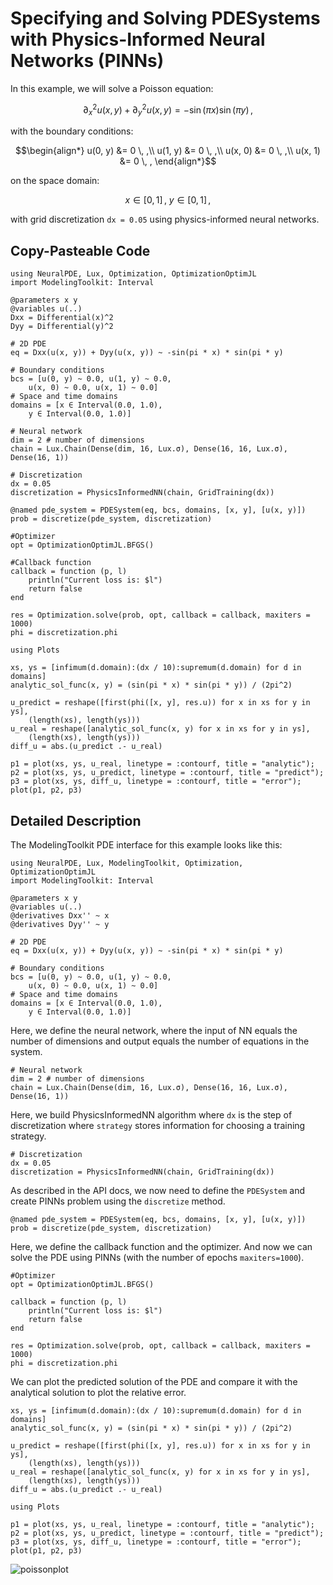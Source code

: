 # Specifying and Solving PDESystems with Physics-Informed Neural Networks (PINNs)

In this example, we will solve a Poisson equation:

```math
∂^2_x u(x, y) + ∂^2_y u(x, y) = - \sin(\pi x) \sin(\pi y) \, ,
```

with the boundary conditions:

```math
\begin{align*}
u(0, y) &= 0 \, ,\\
u(1, y) &= 0 \, ,\\
u(x, 0) &= 0 \, ,\\
u(x, 1) &= 0 \, ,
\end{align*}
```

on the space domain:

```math
x \in [0, 1] \, , \ y \in [0, 1] \, ,
```

with grid discretization `dx = 0.05` using physics-informed neural networks.

## Copy-Pasteable Code

```@example
using NeuralPDE, Lux, Optimization, OptimizationOptimJL
import ModelingToolkit: Interval

@parameters x y
@variables u(..)
Dxx = Differential(x)^2
Dyy = Differential(y)^2

# 2D PDE
eq = Dxx(u(x, y)) + Dyy(u(x, y)) ~ -sin(pi * x) * sin(pi * y)

# Boundary conditions
bcs = [u(0, y) ~ 0.0, u(1, y) ~ 0.0,
    u(x, 0) ~ 0.0, u(x, 1) ~ 0.0]
# Space and time domains
domains = [x ∈ Interval(0.0, 1.0),
    y ∈ Interval(0.0, 1.0)]

# Neural network
dim = 2 # number of dimensions
chain = Lux.Chain(Dense(dim, 16, Lux.σ), Dense(16, 16, Lux.σ), Dense(16, 1))

# Discretization
dx = 0.05
discretization = PhysicsInformedNN(chain, GridTraining(dx))

@named pde_system = PDESystem(eq, bcs, domains, [x, y], [u(x, y)])
prob = discretize(pde_system, discretization)

#Optimizer
opt = OptimizationOptimJL.BFGS()

#Callback function
callback = function (p, l)
    println("Current loss is: $l")
    return false
end

res = Optimization.solve(prob, opt, callback = callback, maxiters = 1000)
phi = discretization.phi

using Plots

xs, ys = [infimum(d.domain):(dx / 10):supremum(d.domain) for d in domains]
analytic_sol_func(x, y) = (sin(pi * x) * sin(pi * y)) / (2pi^2)

u_predict = reshape([first(phi([x, y], res.u)) for x in xs for y in ys],
    (length(xs), length(ys)))
u_real = reshape([analytic_sol_func(x, y) for x in xs for y in ys],
    (length(xs), length(ys)))
diff_u = abs.(u_predict .- u_real)

p1 = plot(xs, ys, u_real, linetype = :contourf, title = "analytic");
p2 = plot(xs, ys, u_predict, linetype = :contourf, title = "predict");
p3 = plot(xs, ys, diff_u, linetype = :contourf, title = "error");
plot(p1, p2, p3)
```

## Detailed Description

The ModelingToolkit PDE interface for this example looks like this:

```@example poisson
using NeuralPDE, Lux, ModelingToolkit, Optimization, OptimizationOptimJL
import ModelingToolkit: Interval

@parameters x y
@variables u(..)
@derivatives Dxx'' ~ x
@derivatives Dyy'' ~ y

# 2D PDE
eq = Dxx(u(x, y)) + Dyy(u(x, y)) ~ -sin(pi * x) * sin(pi * y)

# Boundary conditions
bcs = [u(0, y) ~ 0.0, u(1, y) ~ 0.0,
    u(x, 0) ~ 0.0, u(x, 1) ~ 0.0]
# Space and time domains
domains = [x ∈ Interval(0.0, 1.0),
    y ∈ Interval(0.0, 1.0)]
```

Here, we define the neural network, where the input of NN equals the number of dimensions and output equals the number of equations in the system.

```@example poisson
# Neural network
dim = 2 # number of dimensions
chain = Lux.Chain(Dense(dim, 16, Lux.σ), Dense(16, 16, Lux.σ), Dense(16, 1))
```

Here, we build PhysicsInformedNN algorithm where `dx` is the step of discretization where
`strategy` stores information for choosing a training strategy.

```@example poisson
# Discretization
dx = 0.05
discretization = PhysicsInformedNN(chain, GridTraining(dx))
```

As described in the API docs, we now need to define the `PDESystem` and create PINNs
problem using the `discretize` method.

```@example poisson
@named pde_system = PDESystem(eq, bcs, domains, [x, y], [u(x, y)])
prob = discretize(pde_system, discretization)
```

Here, we define the callback function and the optimizer. And now we can solve the PDE using PINNs
(with the number of epochs `maxiters=1000`).

```@example poisson
#Optimizer
opt = OptimizationOptimJL.BFGS()

callback = function (p, l)
    println("Current loss is: $l")
    return false
end

res = Optimization.solve(prob, opt, callback = callback, maxiters = 1000)
phi = discretization.phi
```

We can plot the predicted solution of the PDE and compare it with the analytical solution to plot the relative error.

```@example poisson
xs, ys = [infimum(d.domain):(dx / 10):supremum(d.domain) for d in domains]
analytic_sol_func(x, y) = (sin(pi * x) * sin(pi * y)) / (2pi^2)

u_predict = reshape([first(phi([x, y], res.u)) for x in xs for y in ys],
    (length(xs), length(ys)))
u_real = reshape([analytic_sol_func(x, y) for x in xs for y in ys],
    (length(xs), length(ys)))
diff_u = abs.(u_predict .- u_real)

using Plots

p1 = plot(xs, ys, u_real, linetype = :contourf, title = "analytic");
p2 = plot(xs, ys, u_predict, linetype = :contourf, title = "predict");
p3 = plot(xs, ys, diff_u, linetype = :contourf, title = "error");
plot(p1, p2, p3)
```

![poissonplot](https://user-images.githubusercontent.com/12683885/90962648-2db35980-e4ba-11ea-8e58-f4f07c77bcb9.png)
